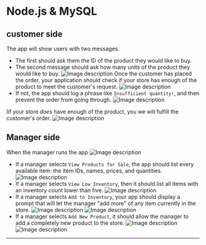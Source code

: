# Node.js & MySQL

## customer side

 The app will show users with two messages.

   * The first should ask them the ID of the product they would like to buy.
   * The second message should ask how many units of the product they would like to buy.
![Image description](https://wangx733.github.io/cli-apps/bamazon/images/1.png)
Once the customer has placed the order, your application should check if your store has enough of the product to meet the customer's request.
![Image description](https://wangx733.github.io/cli-apps/bamazon/images/2.png)
   * If not, the app should log a phrase like `Insufficient quantity!`, and then prevent the order from going through.
![Image description](https://wangx733.github.io/cli-apps/bamazon/images/4.png)

Iif your store _does_ have enough of the product, you we will fulfill the customer's order.
![Image description](https://wangx733.github.io/cli-apps/bamazon/images/3.png)




## Manager side

When the manager runs the app
    ![Image description](https://wangx733.github.io/cli-apps/bamazon/images/5.png)

  * If a manager selects `View Products for Sale`, the app should list every available item: the item IDs, names, prices, and quantities.
![Image description](https://wangx733.github.io/cli-apps/bamazon/images/6.png)
  * If a manager selects `View Low Inventory`, then it should list all items with an inventory count lower than five.
![Image description](https://wangx733.github.io/cli-apps/bamazon/images/7.png)
  * If a manager selects `Add to Inventory`, your app should display a prompt that will let the manager "add more" of any item currently in the store.
![Image description](https://wangx733.github.io/cli-apps/bamazon/images/8.png)
![Image description](https://wangx733.github.io/cli-apps/bamazon/images/9.png)
  * If a manager selects `Add New Product`, it should allow the manager to add a completely new product to the store.
![Image description](https://wangx733.github.io/cli-apps/bamazon/images/10.png)
![Image description](https://wangx733.github.io/cli-apps/bamazon/images/11.png)
- - -

